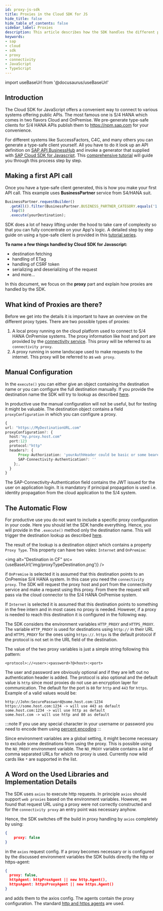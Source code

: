 ```yaml
---
id: proxy-js-sdk
title: Proxies in the Cloud SDK for JS
hide_title: false
hide_table_of_contents: false
sidebar_label: Proxies
description: This article describes how the SDK handles the different proxy options and how they are configured.
keywords:
- sap
- cloud
- sdk
- proxy
- connectivity
- JavaScript 
- TypeScript
---
```


import useBaseUrl from '@docusaurus/useBaseUrl'

## Introduction ##

The Cloud SDK for JavaScript offers a convenient way to connect to various systems offering public APIs. The most famous one is S/4 HANA which comes in two flavors Cloud and OnPremise. We pre-generate type-safe clients for S/4 HANA APIs publish them to https://npm.sap.com for your convenience.

For different systems like SuccessFactors, C4C, and many others you can generate a type-safe client yourself. All you have to do it look up an API definition on [SAP API BusinessHub](https://api.sap.com/) and invoke a generator that supplied with [SAP Cloud SDK for Javascript](https://github.com/SAP/cloud-sdk). This [comprehensive tutorial](https://developers.sap.com/tutorials/cloudsdk-js-generator.html) will guide you through this process step by step.

## Making a first API call ##

Once you have a type-safe client generated, this is how you make your first API call. This example uses **BusinessPartner** service from S4/HANA suit.

```js
BusinessPartner.requestBuilder()
  .getAll().filter(BusinessPartner.BUSINESS_PARTNER_CATEGORY.equals('1'))
  .top(5)
  .execute(yourDestination);
```

SDK does a lot of heavy lifting under the hood to take care of complexity so that you can fully concentrate on your App's logic. A detailed step by step guide on using a type-safe client is provided in this [tutorial series](https://developers.sap.com/group.s4sdk-js-cloud-foundry.html).

**To name a few things handled by Cloud SDK for Javascript:**

- destination fetching
- handling of ETag
- handling of CSRF token
- serializing and deserializing of the request
- and more...

In this document, we focus on the **proxy** part and explain how proxies are handled by the SDK.

## What kind of Proxies are there? ##

Before we get into the details it is important to have an overview on the different proxy types.
There are two possible types of proxies:
1. A local proxy running on the cloud platform used to connect to S/4 HANA OnPremise systems.
The proxy information like host and port are provided by the [connectivity service](https://help.sap.com/viewer/cca91383641e40ffbe03bdc78f00f681/Cloud/en-US/daca64dacc6148fcb5c70ed86082ef91.html#loiodaca64dacc6148fcb5c70ed86082ef91__services).
This proxy will be referred to as `connectivity proxy`. 
2. A proxy running in some landscape used to make requests to the internet. 
This proxy will be referred to as `web proxy`. 

## Manual Configuration ##

In the `execute()` you can either give an object containing the destination name or you can configure the full destination manually.
If you provide the destination name the SDK will try to lookup as described [here](destination.md).

In productive use the manual configuration will not be useful, but for testing it might be valuable. 
The destination object contains a field `proxyConfiguration` in which you can configure a proxy.
```TypeScript
{
url: "https://MyDestinationURL.com"
proxyConfiguration?: {
  host:"my.proxy.host.com"
  port:123
  protocol:"http"
  headers?: {
      Proxy-Authorization: 'yourAuthHeader could be basic or some bearer token'
      SAP-Connectivity-Authentication?: ''
    };,
  }
}
```
The SAP-Connectivity-Authentication field contains the JWT issued for the user on application login.
It is mandatory if principal propagation is used i.e. identity propagation from the cloud application to the S/4 system.

## The Automatic Flow ##

For productive use you do not want to include a specific proxy configuration in your code.
Here you should let the SDK handle everything.
Hence, you will provide in the `.execute()` method only the destination name. 
This will trigger the destination lookup as described [here](destination.md).

The result of the lookup is a destination object which contains a property `Proxy Type`.
This property can have two vales: `Internet` and `OnPremise`:

<img alt="Destination in CF" src={useBaseUrl('img/proxyTypeDestination.png')} />

if `OnPremise` is selected it is assumed that this destination points to an OnPremise S/4 HANA system.
In this case you need the `connectivity proxy`. 
The SDK will request the proxy host and port from the connectivity service and make a request using this proxy.
From there the request will pass via the cloud connector to the S/4 HANA OnPremise system.

If `Internet` is selected it is assumed that this destination points to something in the free intern and in most cases no proxy is needed.
However, if a proxy is needed to reach this destination it is configured in the following way.

The SDK considers the environment variables `HTTP_PROXY` and `HTTPS_PROXY`. 
The variable `HTTP_PROXY` is used for destinations using `http://` in their URL and `HTTPS_PROXY` for the ones using `https://`.
`https` is the default protocol if the protocol is not set in the URL field of the destination.

The value of the two proxy variables is just a simple string following this pattern:
```
<protocol>://<user>:<password>?@<host>:<port>
``` 
The user and password are obviously optional and if they are left out no authentication header is added.
The protocol is also optional and the default value is `http` since most proxies do not use an encryption layer for communication.
The default for the port is `80` for `http` and `443` for `https`. Example of a valid values would be:
```shell script
http://John:SecurePassword@some.host.com:1234
https://some.host.com:1234 -> will use 443 as default
some.host.com:1234 -> will use http as default
some.host.com -> will use http and 80 as default
```

:::note
If you use any special character in your username or password you need to encode them using [percent encoding](https://en.wikipedia.org/wiki/Percent-encoding)
:::

Since environment variables are a global setting, it might become necessary to exclude some destinations from using the proxy.
This is possible using the `NO_PROXY` environment variable.
The `NO_PROXY` variable contains a list of comma separated URLs for which no proxy is used.
Currently now wild cards like `*` are supported in the list. 

## A Word on the Used Libraries and Implementation Details ##

The SDK uses `axios` to execute http requests. 
In principle `axios` should support  `web proxies` based on the environment variables. 
However, we found that request URL using a proxy were not correctly constructed and for the `connectivity proxy` an entry point was necessary anyhow.

Hence, the SDK switches off the build in proxy handling by `axios` completely by using:
```json
{
    proxy: false
}
```
in the `axios` request config.
If a proxy becomes necessary or is configured by the discussed environment variables the SDK builds directly the http or https-agent:
```json
{
  proxy: false,
  httpAgent: httpProxAgent || new http.Agent(),
  httpsAgent: httpsProxyAgent || new https.Agent()
}
``` 
and adds them to the axios config. The agents contain the proxy configuration.
The standard [http and https agents](https://www.npmjs.com/package/http-proxy-agent) are used.
 



